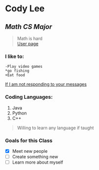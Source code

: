 # **Cody Lee**<br/>
## _Math CS Major_<br/>
>Math is hard<br/>
[User page](README.md)
### I like to:<br/>
```
-Play video games
*go fishing
+Eat food
```

[If I am not responding to your messages](https://www.pinterest.com/pin/348325352399949587/)<br/>
### Coding Languages:
1. Java
2. Python
3. C++<br/>
>Willing to learn any language if taught<br/>
### Goals for this Class
- [x] Meet new people
- [ ] Create something new
- [ ] Learn more about myself
